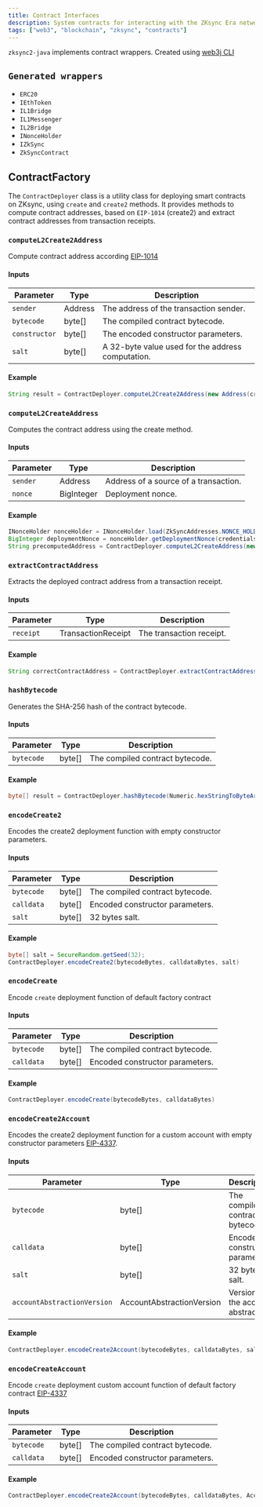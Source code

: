 ```yaml
---
title: Contract Interfaces
description: System contracts for interacting with the ZKsync Era network
tags: ["web3", "blockchain", "zksync", "contracts"]
---
```



`zksync2-java` implements contract wrappers. Created using
[web3j CLI](https://docs.web3j.io/4.8.7/command_line_tools/#solidity-smart-contract-wrapper-generator)

## `Generated wrappers`

- `ERC20`
- `IEthToken`
- `IL1Bridge`
- `IL1Messenger`
- `IL2Bridge`
- `INonceHolder`
- `IZkSync`
- `ZkSyncContract`

## ContractFactory

The `ContractDeployer` class is a utility class for deploying smart contracts on ZKsync,
using `create` and `create2` methods.
It provides methods to compute contract addresses,
based on `EIP-1014` (create2) and extract contract addresses from transaction receipts.

### `computeL2Create2Address`

Compute contract address according [EIP-1014]("https://eips.ethereum.org/EIPS/eip-1014")

#### Inputs

| Parameter     | Type        | Description                                                 |
|---------------| ----------- | ----------------------------------------------------------- |
| `sender`      | Address       | The address of the transaction sender.|
| `bytecode`    | byte[]      | The compiled contract bytecode.|
| `constructor` | byte[] | The encoded constructor parameters.|
| `salt`        | byte[] | A 32-byte value used for the address computation.|

#### Example

```java
String result = ContractDeployer.computeL2Create2Address(new Address(credentials.getAddress()), Numeric.hexStringToByteArray(CounterContract.BINARY), new byte[]{}, salt).getValue();
```

### `computeL2CreateAddress`

Computes the contract address using the create method.

#### Inputs

| Parameter     | Type    | Description                                                 |
|---------------|---------| ----------------------------------------------------------- |
| `sender`      | Address | Address of a source of a transaction.|
| `nonce`       | BigInteger  | Deployment nonce.|

#### Example

```java
INonceHolder nonceHolder = INonceHolder.load(ZkSyncAddresses.NONCE_HOLDER_ADDRESS, zksync, new ReadonlyTransactionManager(zksync, credentials.getAddress()), new DefaultGasProvider());
BigInteger deploymentNonce = nonceHolder.getDeploymentNonce(credentials.getAddress()).send();
String precomputedAddress = ContractDeployer.computeL2CreateAddress(new Address(credentials.getAddress()), deploymentNonce).getValue();
```

### `extractContractAddress`

Extracts the deployed contract address from a transaction receipt.

#### Inputs

| Parameter     | Type    | Description              |
|---------------|---------|--------------------------|
| `receipt`      | TransactionReceipt | The transaction receipt. |

#### Example

```java
String correctContractAddress = ContractDeployer.extractContractAddress(response).getValue();
```

### `hashBytecode`

Generates the SHA-256 hash of the contract bytecode.

#### Inputs

| Parameter  | Type    | Description              |
|------------|---------|--------------------------|
| `bytecode` | byte[] | The compiled contract bytecode. |

#### Example

```java
byte[] result = ContractDeployer.hashBytecode(Numeric.hexStringToByteArray(CounterContract.BINARY));
```

### `encodeCreate2`

Encodes the create2 deployment function with empty constructor parameters.
#### Inputs

| Parameter  | Type    | Description                     |
|------------|---------|---------------------------------|
| `bytecode` | byte[] | The compiled contract bytecode. |
| `calldata` | byte[] | Encoded constructor parameters. |
| `salt`     | byte[] | 32 bytes salt.                  |

#### Example

```java
byte[] salt = SecureRandom.getSeed(32);
ContractDeployer.encodeCreate2(bytecodeBytes, calldataBytes, salt)
```

### `encodeCreate`

Encode `create` deployment function of default factory contract

#### Inputs

| Parameter  | Type    | Description                     |
|------------|---------|---------------------------------|
| `bytecode` | byte[] | The compiled contract bytecode. |
| `calldata` | byte[] | Encoded constructor parameters. |

#### Example

```java
ContractDeployer.encodeCreate(bytecodeBytes, calldataBytes)
```

### `encodeCreate2Account`

Encodes the create2 deployment function for a custom account with empty constructor parameters [EIP-4337]("https://eips.ethereum.org/EIPS/eip-4337").

#### Inputs

| Parameter  | Type    | Description                         |
|------------|---------|-------------------------------------|
| `bytecode` | byte[] | The compiled contract bytecode.     |
| `calldata` | byte[] | Encoded constructor parameters.     |
| `salt`     | byte[] | 32 bytes salt.                      |
| `accountAbstractionVersion` | AccountAbstractionVersion | Version of the account abstraction. |

#### Example

```java
ContractDeployer.encodeCreate2Account(bytecodeBytes, calldataBytes, salt, AccountAbstractionVersion.Version1)
```

### `encodeCreateAccount`

Encode `create` deployment custom account function of default factory contract [EIP-4337]("https://eips.ethereum.org/EIPS/eip-4337")

#### Inputs

| Parameter  | Type    | Description                         |
|------------|---------|-------------------------------------|
| `bytecode` | byte[] | The compiled contract bytecode.     |
| `calldata` | byte[] | Encoded constructor parameters.     |

#### Example

```java
ContractDeployer.encodeCreate2Account(bytecodeBytes, calldataBytes, AccountAbstractionVersion.Version1)
```
